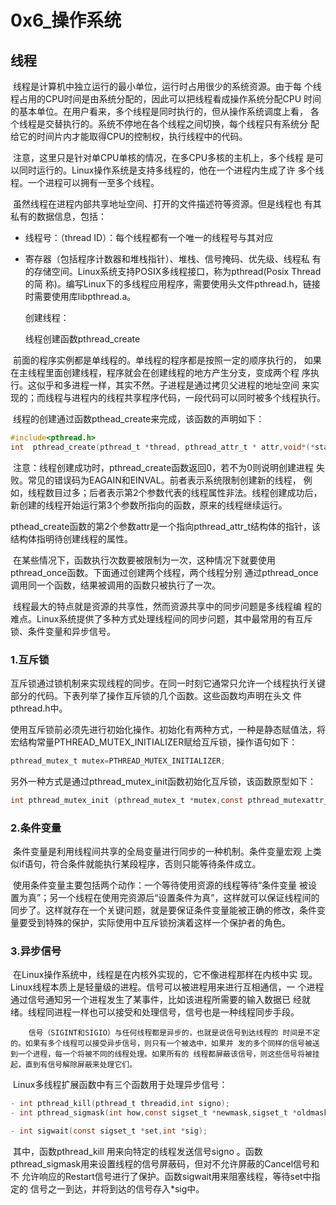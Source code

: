 # 0x6_操作系统

## 线程

​		线程是计算机中独立运行的最小单位，运行时占用很少的系统资源。由于每 个线程占用的CPU时间是由系统分配的，因此可以把线程看成操作系统分配CPU 时间的基本单位。在用户看来，多个线程是同时执行的，但从操作系统调度上看， 各个线程是交替执行的。系统不停地在各个线程之间切换，每个线程只有系统分 配给它的时间片内才能取得CPU的控制权，执行线程中的代码。

​		注意，这里只是针对单CPU单核的情况，在多CPU多核的主机上，多个线程 是可以同时运行的。Linux操作系统是支持多线程的，他在一个进程内生成了许 多个线程。一个进程可以拥有一至多个线程。 

​		虽然线程在进程内部共享地址空间、打开的文件描述符等资源。但是线程也 有其私有的数据信息，包括： 

- 线程号：（thread ID）：每个线程都有一个唯一的线程号与其对应 

- 寄存器（包括程序计数器和堆栈指针）、堆栈、信号掩码、优先级、线程私 有的存储空间。Linux系统支持POSIX多线程接口，称为pthread(Posix Thread的简 称)。编写Linux下的多线程应用程序，需要使用头文件pthread.h，链接时需要使用库libpthread.a。 

  创建线程： 

  线程创建函数pthread_create 

​        前面的程序实例都是单线程的。单线程的程序都是按照一定的顺序执行的， 如果在主线程里面创建线程，程序就会在创建线程的地方产生分支，变成两个程 序执行。这似乎和多进程一样，其实不然。子进程是通过拷贝父进程的地址空间 来实现的；而线程与进程内的线程共享程序代码，一段代码可以同时被多个线程执行。 

​		线程的创建通过函数pthead_create来完成，该函数的声明如下：

```c
#include<pthread.h> 
int  pthread_create(pthread_t *thread, pthread_attr_t * attr,void*(*start_routine)(void *),void *arg); 
```

​		注意：线程创建成功时，pthread_create函数返回0，若不为0则说明创建进程 失败。常见的错误码为EAGAIN和EINVAL。前者表示系统限制创建新的线程， 例如，线程数目过多；后者表示第2个参数代表的线程属性非法。线程创建成功后，新创建的线程开始运行第3个参数所指向的函数，原来的线程继续运行。 

​		pthead_create函数的第2个参数attr是一个指向pthread_attr_t结构体的指针，该 结构体指明待创建线程的属性。

​		在某些情况下，函数执行次数要被限制为一次，这种情况下就要使用 pthread_once函数。下面通过创建两个线程，两个线程分别 通过pthread_once调用同一个函数，结果被调用的函数只被执行了一次。

​		线程最大的特点就是资源的共享性，然而资源共享中的同步问题是多线程编 程的难点。Linux系统提供了多种方式处理线程间的同步问题，其中最常用的有互斥锁、条件变量和异步信号。

### 1.互斥锁 

​		互斥锁通过锁机制来实现线程的同步。在同一时刻它通常只允许一个线程执行关键部分的代码。下表列举了操作互斥锁的几个函数。这些函数均声明在头文 件pthread.h中。

​		使用互斥锁前必须先进行初始化操作。初始化有两种方式，一种是静态赋值法，将宏结构常量PTHREAD_MUTEX_INITIALIZER赋给互斥锁，操作语句如下：

```c
pthread_mutex_t mutex=PTHREAD_MUTEX_INITIALIZER; 
```

​		另外一种方式是通过pthread_mutex_init函数初始化互斥锁，该函数原型如下： 

```c
int pthread_mutex_init (pthread_mutex_t *mutex,const pthread_mutexattr_t *mutexattr);
```

### 2.条件变量 

​		条件变量是利用线程间共享的全局变量进行同步的一种机制。条件变量宏观 上类似if语句，符合条件就能执行某段程序，否则只能等待条件成立。 

​		使用条件变量主要包括两个动作：一个等待使用资源的线程等待“条件变量 被设置为真”；另一个线程在使用完资源后“设置条件为真”，这样就可以保证线程间的同步了。这样就存在一个关键问题，就是要保证条件变量能被正确的修改，条件变量要受到特殊的保护，实际使用中互斥锁扮演着这样一个保护者的角色。

### 3.异步信号 

​		在Linux操作系统中，线程是在内核外实现的，它不像进程那样在内核中实 现。Linux线程本质上是轻量级的进程。信号可以被进程用来进行互相通信，一 个进程通过信号通知另一个进程发生了某事件，比如该进程所需要的输入数据已 经就绪。线程同进程一样也可以接受和处理信号，信号也是一种线程同步手段。

 		信号（SIGINT和SIGIO）与任何线程都是异步的，也就是说信号到达线程的 时间是不定的。如果有多个线程可以接受异步信号，则只有一个被选中，如果并 发的多个同样的信号被送到一个进程，每一个将被不同的线程处理。如果所有的 线程都屏蔽该信号，则这些信号将被挂起，直到有信号解除屏蔽来处理它们。

​		Linux多线程扩展函数中有三个函数用于处理异步信号： 

```c
- int pthread_kill(pthread_t threadid,int signo); 
- int pthread_sigmask(int how,const sigset_t *newmask,sigset_t *oldmask); 

- int sigwait(const sigset_t *set,int *sig);  
```

​		其中，函数pthread_kill 用来向特定的线程发送信号signo 。函数 pthread_sigmask用来设置线程的信号屏蔽码，但对不允许屏蔽的Cancel信号和不 允许响应的Restart信号进行了保护。函数sigwait用来阻塞线程，等待set中指定的 信号之一到达，并将到达的信号存入*sig中。 


